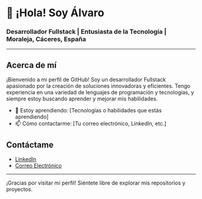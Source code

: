 # 👋 ¡Hola! Soy Álvaro

### Desarrollador Fullstack | Entusiasta de la Tecnología | Moraleja, Cáceres, España

---

## Acerca de mí

¡Bienvenido a mi perfil de GitHub! Soy un desarrollador Fullstack apasionado por la creación de soluciones innovadoras y eficientes. Tengo experiencia en una variedad de lenguajes de programación y tecnologías, y siempre estoy buscando aprender y mejorar mis habilidades.

- 🌱 Estoy aprendiendo: [Tecnologías o habilidades que estás aprendiendo]
- 📫 Cómo contactarme: [Tu correo electrónico, LinkedIn, etc.]

## Contáctame

- [LinkedIn]([https://www.linkedin.com/in/tuusuario/](https://www.linkedin.com/in/alvaro-mor%C3%B3n-gonz%C3%A1lez-a232a9168/))
- [Correo Electrónico](mailto:alvaromoron27@gmail.com)

---

¡Gracias por visitar mi perfil! Siéntete libre de explorar mis repositorios y proyectos.
